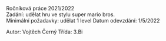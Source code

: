 Ročníková práce 2021/2022<br>
Zadání: udělat hru ve stylu super mario bros.<br>
Minimální požadavky: udělat 1 level
Datum odevzdání: 1/5/2022


Autor: Vojtěch Černý
Třída: 3.Bi
